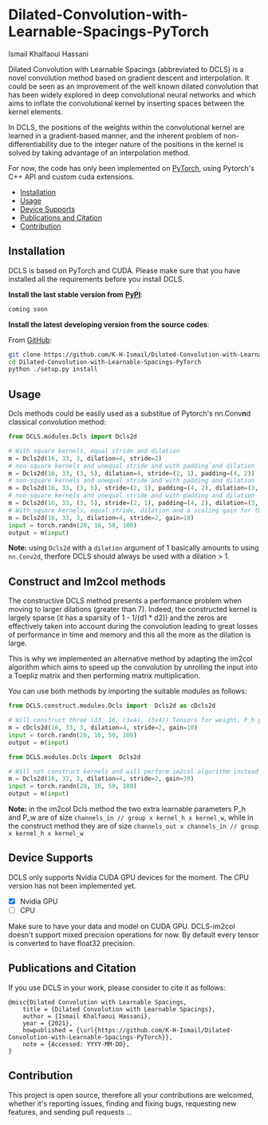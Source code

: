 # Dilated-Convolution-with-Learnable-Spacings-PyTorch
Ismail Khalfaoui Hassani

Dilated Convolution with Learnable Spacings (abbreviated to DCLS) is a novel convolution method based on gradient descent and interpolation. It could be seen as an improvement of the well known dilated convolution that has been widely explored in deep convolutional neural networks and which aims to inflate the convolutional kernel by inserting spaces between the kernel elements. 

In DCLS, the positions of the weights within the convolutional kernel are learned in a gradient-based manner, and the inherent problem of non-differentiability due to the integer nature of the positions in the kernel is solved by taking advantage of an interpolation method. 

For now, the code has only been implemented on [PyTorch](https://pytorch.org/), using Pytorch's C++ API and custom cuda extensions. 

- [Installation](#installation)
- [Usage](#usage)
- [Device Supports](#device-supports)
- [Publications and Citation](#publications-and-citation)
- [Contribution](#contribution)

## Installation

DCLS is based on PyTorch and CUDA. Please make sure that you have installed all the requirements before you install DCLS.


**Install the last stable version from** [**PyPI**](https://pypi.org/project/DCLS/):

```bash
coming soon
```

**Install the latest developing version from the source codes**:

From [GitHub](https://github.com/K-H-Ismail/Dilated-Convolution-with-Learnable-Spacings-PyTorch):
```bash
git clone https://github.com/K-H-Ismail/Dilated-Convolution-with-Learnable-Spacings-PyTorch.git
cd Dilated-Convolution-with-Learnable-Spacings-PyTorch
python ./setup.py install 
```

## Usage
Dcls methods could be easily used as a substitue of Pytorch's nn.Conv**n**d classical convolution method:

```python
from DCLS.modules.Dcls import Dcls2d

# With square kernels, equal stride and dilation
m = Dcls2d(16, 33, 3, dilation=4, stride=2)
# non-square kernels and unequal stride and with padding`and dilation
m = Dcls2d(16, 33, (3, 5), dilation=4, stride=(2, 1), padding=(4, 2))
# non-square kernels and unequal stride and with padding and dilation
m = Dcls2d(16, 33, (3, 5), stride=(2, 1), padding=(4, 2), dilation=(3, 2))
# non-square kernels and unequal stride and with padding and dilation
m = Dcls2d(16, 33, (3, 5), stride=(2, 1), padding=(4, 2), dilation=(3, 2))
# With square kernels, equal stride, dilation and a scaling gain for the positions
m = Dcls2d(16, 33, 3, dilation=4, stride=2, gain=10)
input = torch.randn(20, 16, 50, 100)
output = m(input)

```
__**Note:**__ using ```Dcls2d``` with a ```dilation``` argument of 1 basically amounts to using ```nn.Conv2d```, therfore DCLS should always be used with a dilation > 1.

## Construct and Im2col methods
The constructive DCLS method presents a performance problem when moving to larger dilations (greater than 7). Indeed, the constructed kernel is largely sparse (it has a sparsity of 1 - 1/(d1 * d2)) and the zeros are effectively taken into account during the convolution leading to great losses of performance in time and memory and this all the more as the dilation is large.

This is why we implemented an alternative method by adapting the im2col algorithm  which aims to speed up the convolution by unrolling the input into a Toepliz matrix and then performing matrix multiplication.

You can use both methods by importing the suitable modules as follows:

```python
from DCLS.construct.modules.Dcls import  Dcls2d as cDcls2d

# Will construct three (33, 16, (3x4), (3x4)) Tensors for weight, P_h positions and P_w positions 
m = cDcls2d(16, 33, 3, dilation=4, stride=2, gain=10)
input = torch.randn(20, 16, 50, 100)
output = m(input)

```

```python
from DCLS.modules.Dcls import  Dcls2d 

# Will not construct kernels and will perform im2col algorithm instead 
m = Dcls2d(16, 33, 3, dilation=4, stride=2, gain=10)
input = torch.randn(20, 16, 50, 100)
output = m(input)

```
__**Note:**__ in the im2col Dcls method the two extra learnable parameters P_h and P_w are of size ```channels_in // group x kernel_h x kernel_w```, while in the construct method they are of size ```channels_out x channels_in // group x kernel_h x kernel_w```

## Device Supports
DCLS only supports Nvidia CUDA GPU devices for the moment. The CPU version has not been implemented yet.

-   [x] Nvidia GPU
-   [ ] CPU

Make sure to have your data and model on CUDA GPU.
DCLS-im2col doesn't support mixed precision operations for now. By default every tensor is converted to have float32 precision.

## Publications and Citation

If you use DCLS in your work, please consider to cite it as follows:

```
@misc{Dilated Convolution with Learnable Spacings,
	title = {Dilated Convolution with Learnable Spacings},
	author = {Ismail Khalfaoui Hassani},
	year = {2021},
	howpublished = {\url{https://github.com/K-H-Ismail/Dilated-Convolution-with-Learnable-Spacings-PyTorch}},
	note = {Accessed: YYYY-MM-DD},
}
```

## Contribution

This project is open source, therefore all your contributions are welcomed, whether it's reporting issues, finding and fixing bugs, requesting new features, and sending pull requests ...


